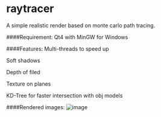 # raytracer

A simple realistic render based on monte carlo path tracing.

####Requirement:
Qt4 with MinGW for Windows

####Features:
Multi-threads to speed up

Soft shadows

Depth of filed

Texture on planes

KD-Tree for faster intersection with obj models

####Rendered images:
![image](https://github.com/wyx528/raytracer/raw/master/img/dragon.png)